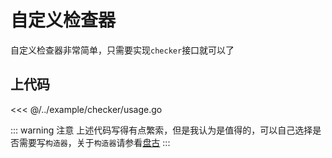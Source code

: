 # 自定义检查器

自定义检查器非常简单，只需要实现`checker`接口就可以了

## 上代码

<<< @/../example/checker/usage.go

::: warning 注意 上述代码写得有点繁索，但是我认为是值得的，可以自己选择是否需要写`构造器`，关于`构造器`请参看[盘古](https://pangu.pangum.tech)
:::
